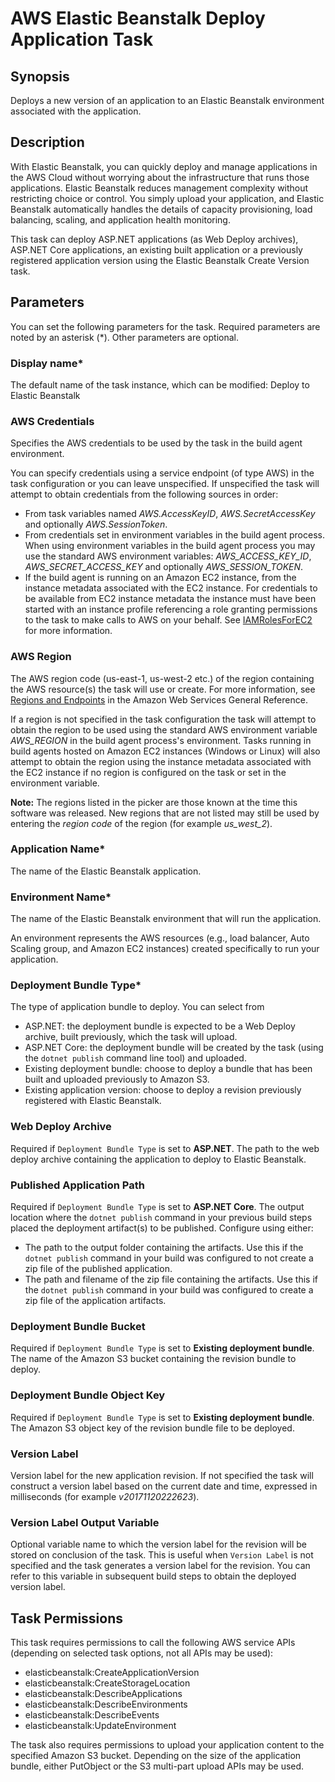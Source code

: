 # AWS Elastic Beanstalk Deploy Application Task<a name="elastic-beanstalk-deploy"></a>

## Synopsis<a name="synopsis"></a>

Deploys a new version of an application to an Elastic Beanstalk environment associated with the application\.

## Description<a name="description"></a>

With Elastic Beanstalk, you can quickly deploy and manage applications in the AWS Cloud without worrying about the infrastructure that runs those applications\. Elastic Beanstalk reduces management complexity without restricting choice or control\. You simply upload your application, and Elastic Beanstalk automatically handles the details of capacity provisioning, load balancing, scaling, and application health monitoring\.

This task can deploy ASP\.NET applications \(as Web Deploy archives\), ASP\.NET Core applications, an existing built application or a previously registered application version using the Elastic Beanstalk Create Version task\.

## Parameters<a name="parameters"></a>

You can set the following parameters for the task\. Required parameters are noted by an asterisk \(\*\)\. Other parameters are optional\.

### Display name\*<a name="display-name"></a>

The default name of the task instance, which can be modified: Deploy to Elastic Beanstalk

### AWS Credentials<a name="aws-credentials"></a>

Specifies the AWS credentials to be used by the task in the build agent environment\.

You can specify credentials using a service endpoint \(of type AWS\) in the task configuration or you can leave unspecified\. If unspecified the task will attempt to obtain credentials from the following sources in order:
+ From task variables named *AWS\.AccessKeyID*, *AWS\.SecretAccessKey* and optionally *AWS\.SessionToken*\.
+ From credentials set in environment variables in the build agent process\. When using environment variables in the build agent process you may use the standard AWS environment variables: *AWS\_ACCESS\_KEY\_ID*, *AWS\_SECRET\_ACCESS\_KEY* and optionally *AWS\_SESSION\_TOKEN*\.
+ If the build agent is running on an Amazon EC2 instance, from the instance metadata associated with the EC2 instance\. For credentials to be available from EC2 instance metadata the instance must have been started with an instance profile referencing a role granting permissions to the task to make calls to AWS on your behalf\. See [IAMRolesForEC2](https://docs.aws.amazon.com/IAM/latest/UserGuide/id_roles_use_switch-role-ec2.html) for more information\.

### AWS Region<a name="aws-region"></a>

The AWS region code \(us\-east\-1, us\-west\-2 etc\.\) of the region containing the AWS resource\(s\) the task will use or create\. For more information, see [Regions and Endpoints](https://docs.aws.amazon.com/general/latest/gr/rande.html) in the Amazon Web Services General Reference\.

If a region is not specified in the task configuration the task will attempt to obtain the region to be used using the standard AWS environment variable *AWS\_REGION* in the build agent process's environment\. Tasks running in build agents hosted on Amazon EC2 instances \(Windows or Linux\) will also attempt to obtain the region using the instance metadata associated with the EC2 instance if no region is configured on the task or set in the environment variable\.

 **Note:** The regions listed in the picker are those known at the time this software was released\. New regions that are not listed may still be used by entering the *region code* of the region \(for example *us\_west\_2*\)\.

### Application Name\*<a name="application-name"></a>

The name of the Elastic Beanstalk application\.

### Environment Name\*<a name="environment-name"></a>

The name of the Elastic Beanstalk environment that will run the application\.

An environment represents the AWS resources \(e\.g\., load balancer, Auto Scaling group, and Amazon EC2 instances\) created specifically to run your application\.

### Deployment Bundle Type\*<a name="deployment-bundle-type"></a>

The type of application bundle to deploy\. You can select from
+ ASP\.NET: the deployment bundle is expected to be a Web Deploy archive, built previously, which the task will upload\.
+ ASP\.NET Core: the deployment bundle will be created by the task \(using the `dotnet publish` command line tool\) and uploaded\.
+ Existing deployment bundle: choose to deploy a bundle that has been built and uploaded previously to Amazon S3\.
+ Existing application version: choose to deploy a revision previously registered with Elastic Beanstalk\.

### Web Deploy Archive<a name="web-deploy-archive"></a>

Required if `Deployment Bundle Type` is set to **ASP\.NET**\. The path to the web deploy archive containing the application to deploy to Elastic Beanstalk\.

### Published Application Path<a name="published-application-path"></a>

Required if `Deployment Bundle Type` is set to **ASP\.NET Core**\. The output location where the `dotnet publish` command in your previous build steps placed the deployment artifact\(s\) to be published\. Configure using either:
+ The path to the output folder containing the artifacts\. Use this if the `dotnet publish` command in your build was configured to not create a zip file of the published application\.
+ The path and filename of the zip file containing the artifacts\. Use this if the `dotnet publish` command in your build was configured to create a zip file of the application artifacts\.

### Deployment Bundle Bucket<a name="deployment-bundle-bucket"></a>

Required if `Deployment Bundle Type` is set to **Existing deployment bundle**\. The name of the Amazon S3 bucket containing the revision bundle to deploy\.

### Deployment Bundle Object Key<a name="deployment-bundle-object-key"></a>

Required if `Deployment Bundle Type` is set to **Existing deployment bundle**\. The Amazon S3 object key of the revision bundle file to be deployed\.

### Version Label<a name="version-label"></a>

Version label for the new application revision\. If not specified the task will construct a version label based on the current date and time, expressed in milliseconds \(for example *v20171120222623*\)\.

### Version Label Output Variable<a name="version-label-output-variable"></a>

Optional variable name to which the version label for the revision will be stored on conclusion of the task\. This is useful when `Version Label` is not specified and the task generates a version label for the revision\. You can refer to this variable in subsequent build steps to obtain the deployed version label\.

## Task Permissions<a name="task-permissions"></a>

This task requires permissions to call the following AWS service APIs \(depending on selected task options, not all APIs may be used\):
+ elasticbeanstalk:CreateApplicationVersion
+ elasticbeanstalk:CreateStorageLocation
+ elasticbeanstalk:DescribeApplications
+ elasticbeanstalk:DescribeEnvironments
+ elasticbeanstalk:DescribeEvents
+ elasticbeanstalk:UpdateEnvironment

The task also requires permissions to upload your application content to the specified Amazon S3 bucket\. Depending on the size of the application bundle, either PutObject or the S3 multi\-part upload APIs may be used\.